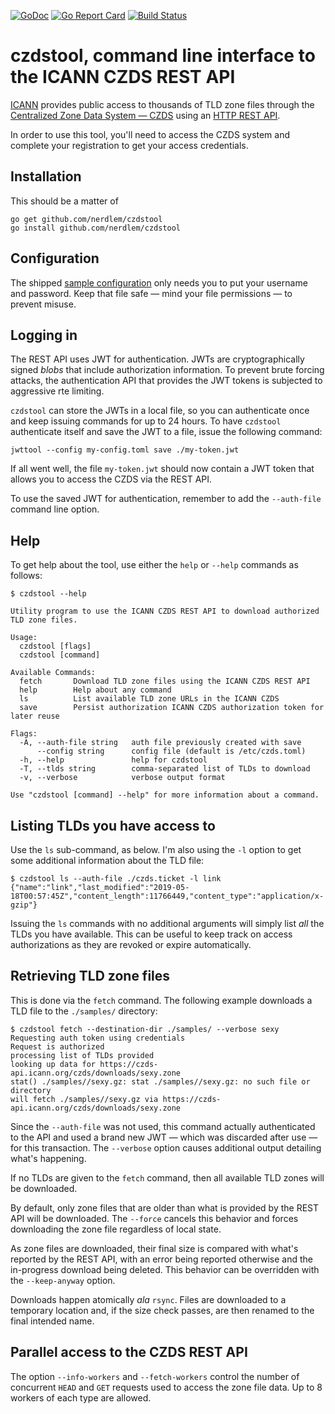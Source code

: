 [![GoDoc](https://godoc.org/github.com/nerdlem/czdstool?status.svg)](https://godoc.org/github.com/nerdlem/czdstool)
[![Go Report Card](https://goreportcard.com/badge/github.com/nerdlem/czdstool)](https://goreportcard.com/report/github.com/nerdlem/czdstool)
[![Build Status](https://travis-ci.org/nerdlem/czdstool.svg?branch=master)](https://travis-ci.org/nerdlem/czdstool)

# czdstool, command line interface to the ICANN CZDS REST API

[ICANN](https://icann.org) provides public access to thousands of TLD zone files through the [Centralized Zone Data System — CZDS](https://czds.icann.org) using an [HTTP REST API](https://github.com/icann/czds-api-client-java/blob/master/docs/ICANN_CZDS_api.pdf).

In order to use this tool, you'll need to access the CZDS system and complete your registration to get your access credentials.

## Installation

This should be a matter of

```
go get github.com/nerdlem/czdstool
go install github.com/nerdlem/czdstool
```

## Configuration

The shipped [sample configuration](/nerdlem/czdstool/blob/master/czds.toml-example) only needs you to put your username and password. Keep that file safe — mind your file permissions — to prevent misuse.

## Logging in

The REST API uses JWT for authentication. JWTs are cryptographically signed _blobs_ that include authorization information. To prevent brute forcing attacks, the authentication API that provides the JWT tokens is subjected to aggressive rte limiting.

`czdstool` can store the JWTs in a local file, so you can authenticate once and keep issuing commands for up to 24 hours. To have `czdstool` authenticate itself and save the JWT to a file, issue the following command:

```
jwttool --config my-config.toml save ./my-token.jwt
```

If all went well, the file `my-token.jwt` should now contain a JWT token that allows you to access the CZDS via the REST API.

To use the saved JWT for authentication, remember to add the `--auth-file` command line option.

## Help

To get help about the tool, use either the `help` or `--help` commands as follows:

```
$ czdstool --help

Utility program to use the ICANN CZDS REST API to download authorized
TLD zone files.

Usage:
  czdstool [flags]
  czdstool [command]

Available Commands:
  fetch       Download TLD zone files using the ICANN CZDS REST API
  help        Help about any command
  ls          List available TLD zone URLs in the ICANN CZDS
  save        Persist authorization ICANN CZDS authorization token for later reuse

Flags:
  -A, --auth-file string   auth file previously created with save
      --config string      config file (default is /etc/czds.toml)
  -h, --help               help for czdstool
  -T, --tlds string        comma-separated list of TLDs to download
  -v, --verbose            verbose output format

Use "czdstool [command] --help" for more information about a command.
```

## Listing TLDs you have access to

Use the `ls` sub-command, as below. I'm also using the `-l` option to get some additional information about the TLD file:

```
$ czdstool ls --auth-file ./czds.ticket -l link
{"name":"link","last_modified":"2019-05-18T00:57:45Z","content_length":11766449,"content_type":"application/x-gzip"}
```

Issuing the `ls` commands with no additional arguments will simply list _all_ the TLDs you have available. This can be useful to keep track on access authorizations as they are revoked or expire automatically.

## Retrieving TLD zone files

This is done via the `fetch` command. The following example downloads a TLD file to the `./samples/` directory:

```
$ czdstool fetch --destination-dir ./samples/ --verbose sexy
Requesting auth token using credentials
Request is authorized
processing list of TLDs provided
looking up data for https://czds-api.icann.org/czds/downloads/sexy.zone
stat() ./samples//sexy.gz: stat ./samples//sexy.gz: no such file or directory
will fetch ./samples//sexy.gz via https://czds-api.icann.org/czds/downloads/sexy.zone
```

Since the `--auth-file` was not used, this command actually authenticated to the API and used a brand new JWT — which was discarded after use — for this transaction. The `--verbose` option causes additional output detailing what's happening.

If no TLDs are given to the `fetch` command, then all available TLD zones will be downloaded.

By default, only zone files that are older than what is provided by the REST API will be downloaded. The `--force` cancels this behavior and forces downloading the zone file regardless of local state.

As zone files are downloaded, their final size is compared with what's reported by the REST API, with an error being reported otherwise and the in-progress download being deleted. This behavior can be overridden with the `--keep-anyway` option.

Downloads happen atomically _ala_ `rsync`. Files are downloaded to a temporary location and, if the size check passes, are then renamed to the final intended name.

## Parallel access to the CZDS REST API

The option `--info-workers` and `--fetch-workers` control the number of concurrent `HEAD` and `GET` requests used to access the zone file data. Up to 8 workers of each type are allowed.
